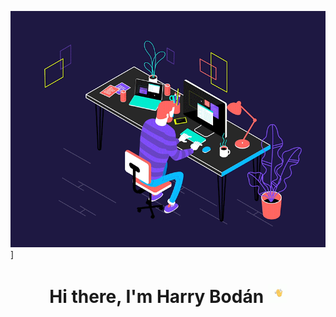 [![Harry Bodán Linkedin](src/GifPrincipal.gif)](https://www.linkedin.com/in/harry-bod%C3%A1n-3a9875236/)  ]

<h1 align="center">Hi there, I'm Harry Bodán <img src="./src/Wave.gif" width="30 px"></h1>